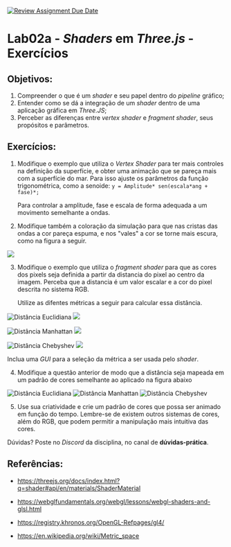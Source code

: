 [![Review Assignment Due Date](https://classroom.github.com/assets/deadline-readme-button-24ddc0f5d75046c5622901739e7c5dd533143b0c8e959d652212380cedb1ea36.svg)](https://classroom.github.com/a/Xb1WvEN1)
# Lab02a - *Shaders* em *Three.js* - Exercícios

## Objetivos:

1. Compreender o que é um *shader* e seu papel dentro do *pipeline* gráfico;
2. Entender como se dá a integração de um *shader* dentro de uma aplicação gráfica em *Three.JS*;
3. Perceber as diferenças entre *vertex shader* e *fragment shader*, seus propósitos e parâmetros. 

## Exercícios:

1. Modifique o exemplo que utiliza o *Vertex Shader* para ter mais controles na definição da superfície, e obter uma animação que se pareça mais com a superfície do mar. Para isso ajuste os parâmetros da função trigonométrica, como a senoide: 
 ```y = Amplitude* sen(escala*ang + fase)*; ```
 
   Para controlar a amplitude, fase e escala de forma adequada a um movimento semelhante a ondas. 

2. Modifique também a coloração da simulação para que nas cristas das ondas a cor pareça espuma, e nos "vales" a cor se torne mais escura, como na figura a seguir.

<img src="./imgs/mar.png">

3. Modifique o exemplo que utiliza o *fragment shader* para que as cores dos pixels seja definida a partir da distancia do pixel ao centro da imagem. Perceba que a distancia é um valor escalar e a cor do pixel descrita no sistema RGB.  
 
   Utilize as difentes métricas a seguir para calcular essa distância. 

![Distância Euclidiana](./imgs/gEuclidiana.png)
![](./imgs/formEuclidiana.png)

![Distância Manhattan](./imgs/gManhattan.png)
![](./imgs/formManhattan.png)

![Distância Chebyshev](./imgs/gChebyshev.png)
![](./imgs/formChebyshev.png)

Inclua uma *GUI* para a seleção da métrica a ser usada pelo *shader*.

4. Modifique a questão anterior de modo que a distância seja mapeada em um padrão de cores semelhante ao aplicado na figura abaixo

![Distância Euclidiana](./imgs/01-Euclidiana.png)
![Distância Manhattan](./imgs/02-Manhattan.png)
![Distância Chebyshev](./imgs/03-Chebyshev.png)

5. Use sua criatividade e crie um padrão de cores que possa ser animado em função do tempo. Lembre-se de existem outros sistemas de cores, além do RGB, que podem permitir a manipulação mais intuitiva das cores.   

Dúvidas? Poste no *Discord* da disciplina, no canal de **dúvidas-prática**.

## Referências:

- https://threejs.org/docs/index.html?q=shader#api/en/materials/ShaderMaterial

- https://webglfundamentals.org/webgl/lessons/webgl-shaders-and-glsl.html

- https://registry.khronos.org/OpenGL-Refpages/gl4/

- https://en.wikipedia.org/wiki/Metric_space 
